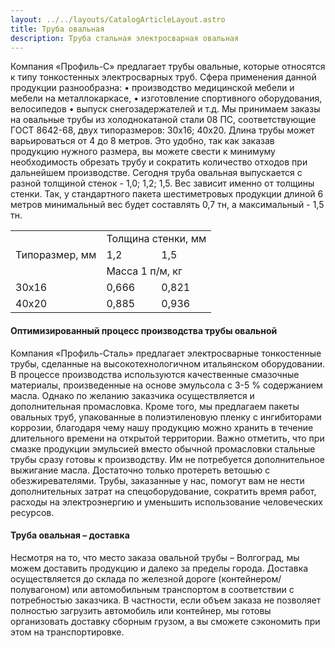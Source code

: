 ```yaml
---
layout: ../../layouts/CatalogArticleLayout.astro
title: Труба овальная
description: Труба стальная электросварная овальная
---
```


Компания «Профиль-С» предлагает трубы овальные, которые относятся к типу тонкостенных электросварных труб. Сфера применения данной продукции разнообразна: • производство медицинской мебели и мебели на металлокаркасе, • изготовление спортивного оборудования, велосипедов • выпуск снегозадержателей и т.д. Мы принимаем заказы на овальные трубы из холоднокатаной стали 08 ПС, соответствующие ГОСТ 8642-68, двух типоразмеров: 30х16; 40х20. Длина трубы может варьироваться от 4 до 8 метров. Это удобно, так как заказав продукцию нужного размера, вы можете свести к минимуму необходимость обрезать трубу и сократить количество отходов при дальнейшем производстве. Сегодня труба овальная выпускается с разной толщиной стенок - 1,0; 1,2; 1,5. Вес зависит именно от толщины стенки. Так, у стандартного пакета шестиметровых продукции длиной 6 метров минимальный вес будет составлять 0,7 тн, а максимальный - 1,5 тн.

<table>
<tbody>
<tr>
<td rowspan="3">Типоразмер, мм</td>
<td colspan="2">Толщина стенки, мм</td>
</tr>
<tr>
<td>1,2</td>
<td>1,5</td>
</tr>
<tr>
<td colspan="2">Масса 1 п/м, кг</td>
</tr>
<tr>
<td>30x16</td>
<td>0,666</td>
<td>0,821</td>
</tr>
<tr>
<td>40x20</td>
<td>0,885</td>
<td>0,936</td>
</tr>
</tbody>
</table>

#### Оптимизированный процесс производства трубы овальной

Компания «Профиль-Сталь» предлагает электросварные тонкостенные трубы, сделанные на высокотехнологичном итальянском оборудовании. В процессе производства используются качественные смазочные материалы, произведенные на основе эмульсола с 3-5 % содержанием масла. Однако по желанию заказчика осуществляется и дополнительная промасловка. Кроме того, мы предлагаем пакеты овальных труб, упакованные в полиэтиленовую пленку с ингибиторами коррозии, благодаря чему нашу продукцию можно хранить в течение длительного времени на открытой территории. Важно отметить, что при смазке продукции эмульсией вместо обычной промасловки стальные трубы сразу готовы к производству. Им не потребуется дополнительное выжигание масла. Достаточно только протереть ветошью с обезжиревателями. Трубы, заказанные у нас, помогут вам не нести дополнительных затрат на спецоборудование, сократить время работ, расходы на электроэнергию и уменьшить использование человеческих ресурсов.

#### Труба овальная – доставка

Несмотря на то, что место заказа овальной трубы – Волгоград, мы можем доставить продукцию и далеко за пределы города. Доставка осуществляется до склада по железной дороге (контейнером/полувагоном) или автомобильным транспортом в соответствии с потребностью заказчика. В частности, если объем заказа не позволяет полностью загрузить автомобиль или контейнер, мы готовы организовать доставку сборным грузом, а вы сможете сэкономить при этом на транспортировке.
